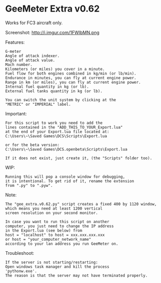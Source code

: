 GeeMeter Extra v0.62
===
Works for FC3 aircraft only.

Screenshot: http://i.imgur.com/1FWIbMN.png

Features:

	G-meter
	Angle of attack indexer.
	Angle of attack value.
	Mach number.
	Kilometers (or miles) you cover in a minute.
	Fuel flow for both engines combined in kg/min (or lb/min).
	Endurance in minutes, you can fly at current engine power.
	Range in km (or miles), you can fly at current engine power.
	Internal fuel quantity in kg (or lb).
	External fuel tanks quantity in kg (or lb).

	You can switch the unit system by clicking at the
	"METRIC" or "IMPERIAL" label.

Important:

	For this script to work you need to add the
	lines contained in the "ADD_THIS_TO_YOUR_Export.lua"
	at the end of your Export.lua file located at:
	C:\Users\~\Saved Games\DCS\Scripts\Export.lua

	or for the beta version:
	C:\Users\~\Saved Games\DCS.openbeta\Scripts\Export.lua

	If it does not exist, just create it, (the "Scripts" folder too).
WIP:

	Running this will pop a console window for debugging,
	it is intentional. To get rid of it, rename the extension
	from ".py" to ".pyw".

Note:

	The "gee_extra.v0.62.py" script creates a fixed 400 by 1120 window,
	which means you need at least 1200 vertical
	screen resolution on your second monitor.

	In case you want to run this script on another
	computer, you just need to change the IP address
	in the Export.lua (see below) from
	host = "localhost" to host = xxx.xxx.xxx.xxx
	or host = "your_computer_network_name"
	according to your lan address you run GeeMeter on.

Troubleshoot:

	If the server is not starting/restarting:
	Open windows task manager and kill the process
	'pythonw.exe'.
	The reason is that the server may not have terminated properly.
